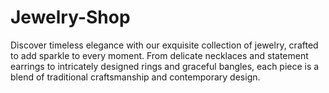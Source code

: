 # Jewelry-Shop
Discover timeless elegance with our exquisite collection of jewelry, crafted to add sparkle to every moment. From delicate necklaces and statement earrings to intricately designed rings and graceful bangles, each piece is a blend of traditional craftsmanship and contemporary design.
